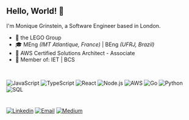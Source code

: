 ## Hello, World! 👋
I'm Monique Grinstein, a Software Engineer based in London.

- :briefcase: the LEGO Group <br>
- :mortar_board: MEng _(IMT Atlantique, France)_ | BEng _(UFRJ, Brazil)_ <br>
- :scroll: AWS Certified Solutions Architect - Associate <br>
- :card_index: Member of: IET | BCS <br>
<br>

![JavaScript](https://img.shields.io/badge/-JavaScript-000?&logo=JavaScript)
![TypeScript](https://img.shields.io/badge/-TypeScript-000?&logo=TypeScript)
![React](https://img.shields.io/badge/-React-000?&logo=React)
![Node.js](https://img.shields.io/badge/-Node.js-000?&logo=node.js)
![AWS](https://img.shields.io/badge/-AWS-000?&logo=Amazon-AWS&logoColor=F90)
![Go](https://img.shields.io/badge/-Go-000?&logo=Go)
![Python](https://img.shields.io/badge/-Python-000?&logo=Python)
![SQL](https://img.shields.io/badge/-SQL-000?&logo=MySQL)
#
[![Linkedin](https://img.shields.io/badge/-LinkedIn-0e76a8?style=flat-square&logo=Linkedin&logoColor=white)](https://www.linkedin.com/in/moniquegrinstein)
[![Email](https://img.shields.io/badge/-Gmail-EA4335?style=flat-square&logo=Gmail&logoColor=white)](mailto:grinsteinmonique@gmail.com)
[![Medium](https://img.shields.io/badge/-Medium-3b3b3b?style=flat-square&logo=medium&logoColor=white)](https://medium.com/@grinsteinmonique)
